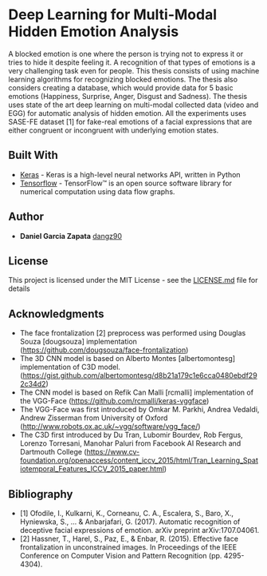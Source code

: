 # Deep Learning for Multi-Modal Hidden Emotion Analysis

A blocked emotion is one where the person is trying not to express it or tries to hide it despite feeling it. A recognition of that types of emotions is a very challenging task even for people. This thesis consists of using machine learning algorithms for recognizing blocked emotions. The thesis also considers creating a database, which would provide data for 5 basic emotions (Happiness, Surprise, Anger, Disgust and Sadness). The thesis uses state of the art deep learning on multi-modal collected data (video and EGG) for automatic analysis of hidden emotion. All the experiments uses SASE-FE dataset [1] for fake-real emotions of a facial expressions that are either congruent or incongruent with underlying emotion states. 

<!-- ## Getting Started

These instructions will get you a copy of the project up and running on your local machine for development and testing purposes. See deployment for notes on how to deploy the project on a live system.

### Prerequisites

What things you need to install the software and how to install them

```
Give examples
``` -->

## Built With

* [Keras](https://keras.io/) - Keras is a high-level neural networks API, written in Python
* [Tensorflow](https://www.tensorflow.org/) - TensorFlow™ is an open source software library for numerical computation using data flow graphs.

## Author

* **Daniel Garcia Zapata** [dangz90](https://github.com/dangz90)

## License

This project is licensed under the MIT License - see the [LICENSE.md](LICENSE.md) file for details

## Acknowledgments

* The face frontalization [2] preprocess was performed using Douglas Souza [dougsouza] implementation (https://github.com/dougsouza/face-frontalization)
* The 3D CNN model is based on Alberto Montes [albertomontesg] implementation of C3D model. (https://gist.github.com/albertomontesg/d8b21a179c1e6cca0480ebdf292c34d2)
* The CNN model is based on Refik Can Malli [rcmalli] implementation of the VGG-Face (https://github.com/rcmalli/keras-vggface)
* The VGG-Face was first introduced by Omkar M. Parkhi, Andrea Vedaldi, Andrew Zisserman from University of Oxford
(http://www.robots.ox.ac.uk/~vgg/software/vgg_face/)
* The C3D first introduced by Du Tran, Lubomir Bourdev, Rob Fergus, Lorenzo Torresani, Manohar Paluri
from Facebook AI Research and Dartmouth College 
(https://www.cv-foundation.org/openaccess/content_iccv_2015/html/Tran_Learning_Spatiotemporal_Features_ICCV_2015_paper.html)

## Bibliography
* [1] Ofodile, I., Kulkarni, K., Corneanu, C. A., Escalera, S., Baro, X., Hyniewska, S., ... & Anbarjafari, G. (2017). Automatic recognition of deceptive facial expressions of emotion. arXiv preprint arXiv:1707.04061.
* [2] Hassner, T., Harel, S., Paz, E., & Enbar, R. (2015). Effective face frontalization in unconstrained images. In Proceedings of the IEEE Conference on Computer Vision and Pattern Recognition (pp. 4295-4304).
